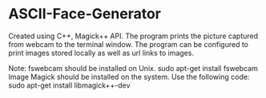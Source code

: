 # ASCII-Face-Generator
Created using C++, Magick++ API. 
The program prints the picture captured from webcam to the terminal window.
The program can be configured to print images stored locally as well as url links to images.

Note: fswebcam should be installed on Unix.
      sudo apt-get install fswebcam
      Image Magick should be installed on the system.
      Use the following code:
      sudo apt-get install libmagick++-dev
